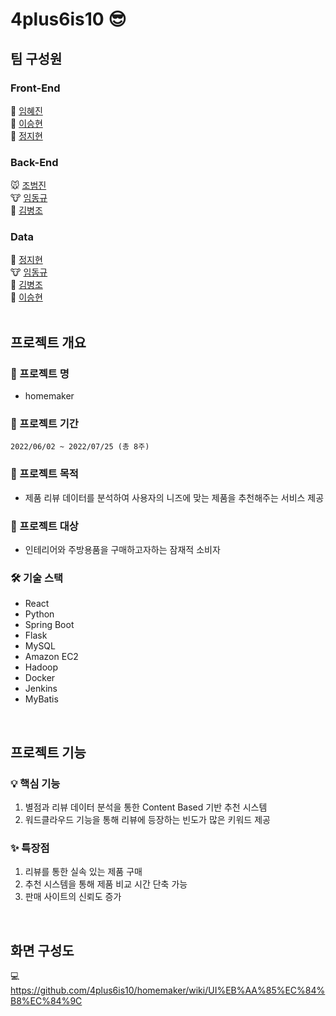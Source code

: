 # 4plus6is10 😎

## 팀 구성원
### Front-End
🐻 [임혜진](https://github.com/okcomper)<br>
🐰 [이승현](https://github.com/IlearnML)<br>
🐯 [정지현](https://github.com/jjhyunjung)<br>
### Back-End
🐭 [조범진](https://github.com/jobumjin)<br>
🐮 [임동규](https://github.com/dongkyuu)<br>
🦁 [김병조](https://github.com/KIMBJ1)<br>

### Data
🐯 [정지현](https://github.com/jjhyunjung)<br>
🐮 [임동규](https://github.com/dongkyuu)<br>
🦁 [김병조](https://github.com/KIMBJ1)<br>
🐰 [이승현](https://github.com/IlearnML)<br>
<br>

## 프로젝트 개요 
###  🎈 프로젝트 명
- homemaker

### 📆 프로젝트 기간 
`2022/06/02 ~ 2022/07/25 (총 8주)`
<br>

### 📄 프로젝트 목적
- 제품 리뷰 데이터를 분석하여 사용자의 니즈에 맞는 제품을 추천해주는 서비스 제공

### 👩 프로젝트 대상
- 인테리어와 주방용품을 구매하고자하는 잠재적 소비자


### 🛠 기술 스택
- React
- Python
- Spring Boot
- Flask
- MySQL
- Amazon EC2
- Hadoop
- Docker
- Jenkins
- MyBatis
<br>

## 프로젝트 기능
### 💡 핵심 기능
1. 별점과 리뷰 데이터 분석을 통한 Content Based 기반 추천 시스템
2. 워드클라우드 기능을 통해 리뷰에 등장하는 빈도가 많은 키워드 제공

### ✨ 특장점
1. 리뷰를 통한 실속 있는 제품 구매
2. 추천 시스템을 통해 제품 비교 시간 단축 가능
3. 판매 사이트의 신뢰도 증가

<br>

## 화면 구성도
💻 https://github.com/4plus6is10/homemaker/wiki/UI%EB%AA%85%EC%84%B8%EC%84%9C

